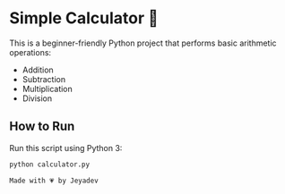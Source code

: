 # Simple Calculator 🔢

This is a beginner-friendly Python project that performs basic arithmetic operations:

- Addition
- Subtraction
- Multiplication
- Division

## How to Run
Run this script using Python 3:

```bash
python calculator.py

Made with 💗 by Jeyadev
	

